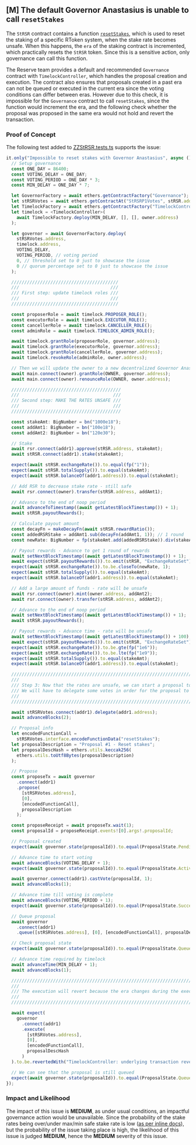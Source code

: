 ## [M] The default Governor Anastasius is unable to call `resetStakes`

The `StRSR` contract contains a function [`resetStakes`](repos/2024-07-reserve/contracts/p1/StRSR.sol#L490), which is used to reset the staking of a specific RToken system, when the stake rate becomes unsafe. When this happens, the `era` of the staking contract is incremented, which practically resets the `StRSR` token. Since this is a sensitive action, only governance can call this function.

The Reserve team provides a default and recommended `Governance` contract with `TimelockController`, which handles the proposal creation and execution. The contract also ensures that proposals created in a past era can not be queued or executed in the current era since the voting conditions can differ between eras. However due to this check, it is impossible for the `Governance` contract to call `resetStakes`, since the function would increment the era, and the following check whether the proposal was proposed in the same era would not hold and revert the transaction.

### Proof of Concept

The following test added to [ZZStRSR.tests.ts](repos/2024-07-reserve/test/ZZStRSR.test.ts) supports the issue:

```typescript
it.only("Impossible to reset stakes with Governor Anastasius", async () => {
  // Setup governance
  const ONE_DAY = 86400;
  const VOTING_DELAY = ONE_DAY;
  const VOTING_PERIOD = ONE_DAY * 3;
  const MIN_DELAY = ONE_DAY * 7;

  let GovernorFactory = await ethers.getContractFactory("Governance");
  let stRSRVotes = await ethers.getContractAt("StRSRP1Votes", stRSR.address);
  let TimelockFactory = await ethers.getContractFactory("TimelockController");
  let timelock = <TimelockController>(
    await TimelockFactory.deploy(MIN_DELAY, [], [], owner.address)
  );

  let governor = await GovernorFactory.deploy(
    stRSRVotes.address,
    timelock.address,
    VOTING_DELAY,
    VOTING_PERIOD, // voting period
    0, // threshold set to 0 just to showcase the issue
    0 // quorum percentage set to 0 just to showcase the issue
  );

  /////////////////////////////////////////
  ///                                   ///
  /// First step: update timelock roles ///
  ///                                   ///
  /////////////////////////////////////////

  const proposerRole = await timelock.PROPOSER_ROLE();
  const executorRole = await timelock.EXECUTOR_ROLE();
  const cancellerRole = await timelock.CANCELLER_ROLE();
  const adminRole = await timelock.TIMELOCK_ADMIN_ROLE();

  await timelock.grantRole(proposerRole, governor.address);
  await timelock.grantRole(executorRole, governor.address);
  await timelock.grantRole(cancellerRole, governor.address);
  await timelock.revokeRole(adminRole, owner.address);

  // Then we will update the owner to a new decentralized Governor Anastasius
  await main.connect(owner).grantRole(OWNER, governor.address);
  await main.connect(owner).renounceRole(OWNER, owner.address);

  //////////////////////////////////////////
  ///                                    ///
  /// Second step: MAKE THE RATES UNSAFE ///
  ///                                    ///
  //////////////////////////////////////////

  const stakeAmt: BigNumber = bn("1000e18");
  const addAmt1: BigNumber = bn("100e18");
  const addAmt2: BigNumber = bn("120e30");

  // Stake
  await rsr.connect(addr1).approve(stRSR.address, stakeAmt);
  await stRSR.connect(addr1).stake(stakeAmt);

  expect(await stRSR.exchangeRate()).to.equal(fp("1"));
  expect(await stRSR.totalSupply()).to.equal(stakeAmt);
  expect(await stRSR.balanceOf(addr1.address)).to.equal(stakeAmt);

  // Add RSR to decrease stake rate - still safe
  await rsr.connect(owner).transfer(stRSR.address, addAmt1);

  // Advance to the end of noop period
  await advanceToTimestamp((await getLatestBlockTimestamp()) + 1);
  await stRSR.payoutRewards();

  // Calculate payout amount
  const decayFn = makeDecayFn(await stRSR.rewardRatio());
  const addedRSRStake = addAmt1.sub(decayFn(addAmt1, 1)); // 1 round
  const newRate: BigNumber = fp(stakeAmt.add(addedRSRStake)).div(stakeAmt);

  // Payout rewards - Advance to get 1 round of rewards
  await setNextBlockTimestamp((await getLatestBlockTimestamp()) + 1);
  await expect(stRSR.payoutRewards()).to.emit(stRSR, "ExchangeRateSet");
  expect(await stRSR.exchangeRate()).to.be.closeTo(newRate, 1);
  expect(await stRSR.totalSupply()).to.equal(stakeAmt);
  expect(await stRSR.balanceOf(addr1.address)).to.equal(stakeAmt);

  // Add a large amount of funds - rate will be unsafe
  await rsr.connect(owner).mint(owner.address, addAmt2);
  await rsr.connect(owner).transfer(stRSR.address, addAmt2);

  // Advance to the end of noop period
  await setNextBlockTimestamp((await getLatestBlockTimestamp()) + 1);
  await stRSR.payoutRewards();

  // Payout rewards - Advance time - rate will be unsafe
  await setNextBlockTimestamp((await getLatestBlockTimestamp()) + 100);
  await expect(stRSR.payoutRewards()).to.emit(stRSR, "ExchangeRateSet");
  expect(await stRSR.exchangeRate()).to.be.gte(fp("1e6"));
  expect(await stRSR.exchangeRate()).to.be.lte(fp("1e9"));
  expect(await stRSR.totalSupply()).to.equal(stakeAmt);
  expect(await stRSR.balanceOf(addr1.address)).to.equal(stakeAmt);

  //////////////////////////////////////////////////////////////////////////////////////
  ///                                                                                ///
  /// Step 3: Now that the rates are unsafe, we can start a proposal to reset stakes ///
  /// We will have to delegate some votes in order for the proposal to succeed       ///
  ///                                                                                ///
  //////////////////////////////////////////////////////////////////////////////////////

  await stRSRVotes.connect(addr1).delegate(addr1.address);
  await advanceBlocks(2);

  // Proposal info
  let encodedFunctionCall =
    stRSRVotes.interface.encodeFunctionData("resetStakes");
  let proposalDescription = "Proposal #1 - Reset stakes";
  let proposalDescHash = ethers.utils.keccak256(
    ethers.utils.toUtf8Bytes(proposalDescription)
  );

  // Propose
  const proposeTx = await governor
    .connect(addr1)
    .propose(
      [stRSRVotes.address],
      [0],
      [encodedFunctionCall],
      proposalDescription
    );

  const proposeReceipt = await proposeTx.wait(1);
  const proposalId = proposeReceipt.events![0].args!.proposalId;

  // Proposal created
  expect(await governor.state(proposalId)).to.equal(ProposalState.Pending);

  // Advance time to start voting
  await advanceBlocks(VOTING_DELAY + 1);
  expect(await governor.state(proposalId)).to.equal(ProposalState.Active);

  await governor.connect(addr1).castVote(proposalId, 1);
  await advanceBlocks(1);

  // Advance time till voting is complete
  await advanceBlocks(VOTING_PERIOD + 1);
  expect(await governor.state(proposalId)).to.equal(ProposalState.Succeeded);

  // Queue proposal
  await governor
    .connect(addr1)
    .queue([stRSRVotes.address], [0], [encodedFunctionCall], proposalDescHash);

  // Check proposal state
  expect(await governor.state(proposalId)).to.equal(ProposalState.Queued);

  // Advance time required by timelock
  await advanceTime(MIN_DELAY + 1);
  await advanceBlocks(1);

  //////////////////////////////////////////////////////////////////////////////
  ///                                                                        ///
  /// The execution will revert because the era changes during the execution ///
  ///                                                                        ///
  //////////////////////////////////////////////////////////////////////////////

  await expect(
    governor
      .connect(addr1)
      .execute(
        [stRSRVotes.address],
        [0],
        [encodedFunctionCall],
        proposalDescHash
      )
  ).to.be.revertedWith("TimelockController: underlying transaction reverted");

  // We can see that the proposal is still queued
  expect(await governor.state(proposalId)).to.equal(ProposalState.Queued);
});

```



### Impact and Likelihood

The impact of this issue is **MEDIUM**, as under usual conditions, an impactful governance action would be unavailable. Since the probability of the stake rates being over/under max/min safe stake rate is low ([as per inline docs](repos/2024-07-reserve/contracts/p1/StRSR.sol#L489)), but the probability of the issue taking place is high, the likelihood of this issue is judged **MEDIUM**, hence the **MEDIUM** severity of this issue.




